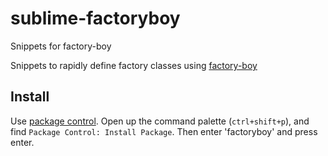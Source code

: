 # sublime-factoryboy
Snippets for factory-boy

Snippets to rapidly define factory classes using [factory-boy](https://github.com/FactoryBoy/factory_boy)

## Install

Use [package control](http://packagecontrol.io). Open up the command palette (`ctrl+shift+p`), and find `Package Control: Install Package`. Then enter 'factoryboy' and press enter.





